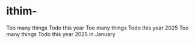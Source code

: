 # ithim-
Too many things Todo this year
Too many things Todo this year 2025
Too many things Todo this year 2025 in January

